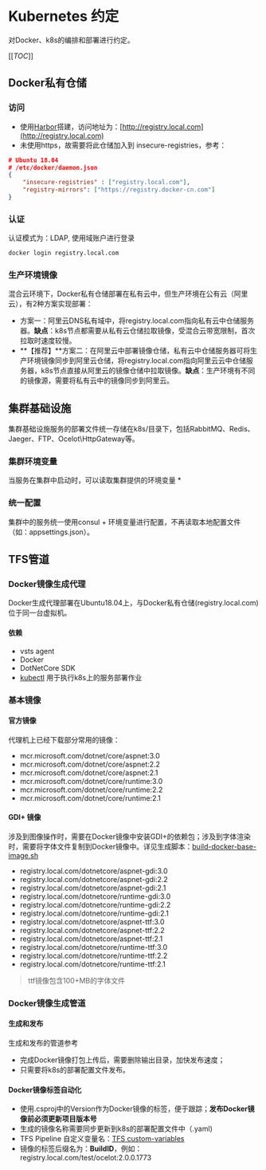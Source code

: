 # Kubernetes 约定

对Docker、k8s的编排和部署进行约定。

[[_TOC_]]

## Docker私有仓储

### 访问
* 使用[Harbor](https://github.com/goharbor/harbor)搭建，访问地址为：[http://registry.local.com](http://registry.local.com)
* 未使用https，故需要将此仓储加入到 insecure-registries，参考：

``` json
# Ubuntu 18.04
# /etc/docker/daemon.json
{
    "insecure-registries" : ["registry.local.com"],
    "registry-mirrors": ["https://registry.docker-cn.com"]
}

```
### 认证

认证模式为：LDAP, 使用域账户进行登录

``` bash
docker login registry.local.com
```

### 生产环境镜像
混合云环境下，Docker私有仓储部署在私有云中，但生产环境在公有云（阿里云），有2种方案实现部署：

* 方案一：阿里云DNS私有域中，将registry.local.com指向私有云中仓储服务器。**缺点**：k8s节点都需要从私有云仓储拉取镜像，受混合云带宽限制，首次拉取时速度较慢。
* **【推荐】**方案二：在阿里云中部署镜像仓储，私有云中仓储服务器可将生产环境镜像同步到阿里云仓储，将registry.local.com指向阿里云云中仓储服务器，k8s节点直接从阿里云的镜像仓储中拉取镜像。**缺点**：生产环境有不同的镜像源，需要将私有云中的镜像同步到阿里云。

## 集群基础设施

集群基础设施服务的部署文件统一存储在k8s/目录下，包括RabbitMQ、Redis、Jaeger、FTP、Ocelot\HttpGateway等。

### 集群环境变量
当服务在集群中启动时，可以读取集群提供的环境变量
* 

### 统一配置
集群中的服务统一使用consul + 环境变量进行配置，不再读取本地配置文件（如：appsettings.json）。


## TFS管道

### Docker镜像生成代理
Docker生成代理部署在Ubuntu18.04上，与Docker私有仓储(registry.local.com)位于同一台虚拟机。

#### 依赖
* vsts agent
* Docker
* DotNetCore SDK
* [kubectl](https://k8smeetup.github.io/docs/tasks/tools/install-kubectl/) 用于执行k8s上的服务部署作业

### 基本镜像

#### 官方镜像
代理机上已经下载部分常用的镜像：
* mcr.microsoft.com<span></span>/dotnet/core/aspnet:3.0
* mcr.microsoft.com<span></span>/dotnet/core/aspnet:2.2
* mcr.microsoft.com<span></span>/dotnet/core/aspnet:2.1
* mcr.microsoft.com<span></span>/dotnet/core/runtime:3.0
* mcr.microsoft.com<span></span>/dotnet/core/runtime:2.2
* mcr.microsoft.com<span></span>/dotnet/core/runtime:2.1

#### GDI+ 镜像
涉及到图像操作时，需要在Docker镜像中安装GDI+的依赖包；涉及到字体渲染时，需要将字体文件复制到Docker镜像中。详见生成脚本：[build-docker-base-image.sh](./build-docker-base-image.sh)
* registry.local.com<span></span>/dotnetcore/aspnet-gdi:3.0
* registry.local.com<span></span>/dotnetcore/aspnet-gdi:2.2
* registry.local.com<span></span>/dotnetcore/aspnet-gdi:2.1
* registry.local.com<span></span>/dotnetcore/runtime-gdi:3.0
* registry.local.com<span></span>/dotnetcore/runtime-gdi:2.2
* registry.local.com<span></span>/dotnetcore/runtime-gdi:2.1
* registry.local.com<span></span>/dotnetcore/aspnet-ttf:3.0
* registry.local.com<span></span>/dotnetcore/aspnet-ttf:2.2
* registry.local.com<span></span>/dotnetcore/aspnet-ttf:2.1
* registry.local.com<span></span>/dotnetcore/runtime-ttf:3.0
* registry.local.com<span></span>/dotnetcore/runtime-ttf:2.2
* registry.local.com<span></span>/dotnetcore/runtime-ttf:2.1

> ttf镜像包含100+MB的字体文件

### Docker镜像生成管道

#### 生成和发布
生成和发布的管道参考

* 完成Docker镜像打包上传后，需要删除输出目录，加快发布速度；
* 只需要将k8s的部署配置文件发布。

#### Docker镜像标签自动化

* 使用.csproj中的Version作为Docker镜像的标签，便于跟踪；**发布Docker镜像前必须更新项目版本号**
* 生成的镜像名称需要同步更新到k8s的部署配置文件中（.yaml)
* TFS Pipeline 自定义变量名：[TFS custom-variables](https://docs.microsoft.com/en-us/azure/devops/pipelines/release/variables?view=azure-devops&tabs=shell#custom-variables)
* 镜像的标签后缀名为：**BuildID**，例如：registry.local.com/test/ocelot:2.0.0.1773